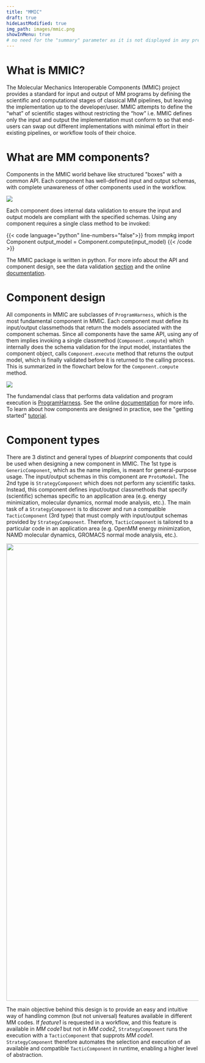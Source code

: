 ```yaml
---
title: "MMIC"
draft: true
hideLastModified: true
img_path: images/mmic.png
showInMenu: true
# no need for the "summary" parameter as it is not displayed in any previews
---
```



# What is MMIC?
The Molecular Mechanics Interoperable Components (MMIC) project provides a standard for input and output of MM programs by defining the scientific and computational stages of classical MM pipelines, but leaving the implementation up to the developer/user. MMIC attempts to define the “what” of scientific stages without restricting the “how” i.e. MMIC defines only the input and output the implementation must conform to so that end-users can swap out different implementations with minimal effort in their existing pipelines, or workflow tools of their choice.


# What are MM components?
Components in the MMIC world behave like structured "boxes" with a common API. Each component has well-defined input and output schemas, with complete unawareness of other components used in the workflow.

<p class="aligncenter">
<img src="/images/component.png">
</p>

Each component does internal data validation to ensure the input and output models are compliant with the specified schemas. Using any component requires a single class method to be invoked:

{{< code language="python" line-numbers="false">}}
from mmpkg import Component
output_model = Component.compute(input_model) 
{{< /code >}}


The MMIC package is written in python. For more info about the API and component design, see the data validation <a href="#data_valid">section</a> and the online <a href="https://github.com/MolSSI/MMIC">documentation</a>.

# Component design
All components in MMIC are subclasses of `ProgramHarness`, which is the most fundamental component in MMIC. Each component must define its input/output classmethods that return the models associated with 
the component schemas. Since all components have the same API, using any of them implies invoking a single classmethod (`Component.compute`) which internally does the schema validation for the input model, instantiates the component object, 
calls `Component.execute` method that returns the output model, which is finally validated before it is returned to the calling process. This is summarized in the flowchart below for the 
`Component.compute` method.

<p class="aligncenter">
<img src="/images/mmic_flowchart.svg">
</p>

The fundamendal class that performs data validation and program execution is [ProgramHarness](https://github.com/MolSSI/mmic/blob/main/mmic/components/base/base_component.py#L8). See the online <a href="https://github.com/MolSSI/MMIC">documentation</a> for more info. To learn about how components are designed in practice, see the "getting started" [tutorial](/tutorials/getting_started).

# Component types
There are 3 distinct and general types of *blueprint* components that could be used when designing a new component in MMIC. 
The 1st type is `GenericComponent`, which as the name implies, is meant for general-purpose usage. The input/output schemas in this component are `ProtoModel`.
The 2nd type is `StrategyComponent` which does not perform any scientific tasks. Instead, this component defines input/output classmethods that specify (scientific) schemas specific to an application area 
(e.g. energy minimization, molecular dynamics, normal mode analysis, etc.). The main task of a `StrategyComponent` is to discover and run a compatible `TacticComponent` (3rd type) that must comply with 
input/output schemas provided by `StrategyComponent`. Therefore, `TacticComponent` is tailored to a particular code in an application area (e.g. OpenMM energy minimization, NAMD molecular dynamics, 
GROMACS normal mode analysis, etc.). 

<p class="aligncenter">
<img src="/images/classes.png" width="1200">
</p>

The main objective behind this design is to provide an easy and intuitive way of handling common (but not universal) features available in different MM codes. 
If *feature1* is requested in a workflow, and this feature is available in *MM code1* but not in *MM code2*, `StrategyComponent` runs the execution with a `TacticComponent` that supprots *MM code1*. 
`StrategyComponent` therefore automates the selection and execution of an available and compatible `TacticComponent` in runtime, enabling a higher level of abstraction.
